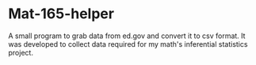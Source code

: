 # Mat-165-helper
A small program to grab data from ed.gov and convert it to csv format. It was developed to collect data required for my math's inferential statistics project.
